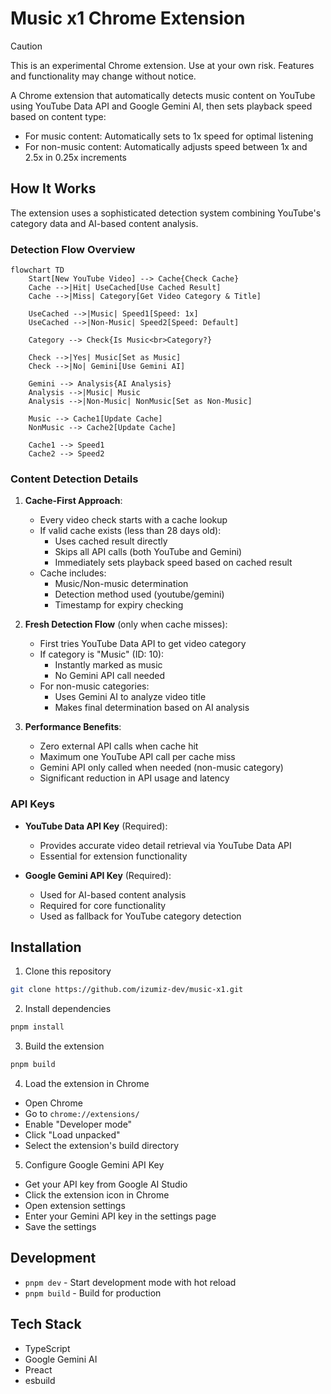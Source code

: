 # Music x1 Chrome Extension

> [!CAUTION]
> This is an experimental Chrome extension. Use at your own risk. Features and functionality may change without notice.

A Chrome extension that automatically detects music content on YouTube using YouTube Data API and Google Gemini AI, then sets playback speed based on content type:
- For music content: Automatically sets to 1x speed for optimal listening
- For non-music content: Automatically adjusts speed between 1x and 2.5x in 0.25x increments

## How It Works

The extension uses a sophisticated detection system combining YouTube's category data and AI-based content analysis.

### Detection Flow Overview

```mermaid
flowchart TD
    Start[New YouTube Video] --> Cache{Check Cache}
    Cache -->|Hit| UseCached[Use Cached Result]
    Cache -->|Miss| Category[Get Video Category & Title]
    
    UseCached -->|Music| Speed1[Speed: 1x]
    UseCached -->|Non-Music| Speed2[Speed: Default]
    
    Category --> Check{Is Music<br>Category?}
    
    Check -->|Yes| Music[Set as Music]
    Check -->|No| Gemini[Use Gemini AI]
    
    Gemini --> Analysis{AI Analysis}
    Analysis -->|Music| Music
    Analysis -->|Non-Music| NonMusic[Set as Non-Music]
    
    Music --> Cache1[Update Cache]
    NonMusic --> Cache2[Update Cache]
    
    Cache1 --> Speed1
    Cache2 --> Speed2
```

### Content Detection Details

1. **Cache-First Approach**:
   - Every video check starts with a cache lookup
   - If valid cache exists (less than 28 days old):
     - Uses cached result directly
     - Skips all API calls (both YouTube and Gemini)
     - Immediately sets playback speed based on cached result
   - Cache includes:
     - Music/Non-music determination
     - Detection method used (youtube/gemini)
     - Timestamp for expiry checking

2. **Fresh Detection Flow** (only when cache misses):
   - First tries YouTube Data API to get video category
   - If category is "Music" (ID: 10):
     - Instantly marked as music
     - No Gemini API call needed
   - For non-music categories:
     - Uses Gemini AI to analyze video title
     - Makes final determination based on AI analysis

3. **Performance Benefits**:
   - Zero external API calls when cache hit
   - Maximum one YouTube API call per cache miss
   - Gemini API only called when needed (non-music category)
   - Significant reduction in API usage and latency

### API Keys

- **YouTube Data API Key** (Required):
  - Provides accurate video detail retrieval via YouTube Data API
  - Essential for extension functionality

- **Google Gemini API Key** (Required):
  - Used for AI-based content analysis
  - Required for core functionality
  - Used as fallback for YouTube category detection

## Installation

1. Clone this repository
```bash
git clone https://github.com/izumiz-dev/music-x1.git
```

2. Install dependencies
```bash
pnpm install
```

3. Build the extension
```bash
pnpm build
```

4. Load the extension in Chrome
- Open Chrome
- Go to `chrome://extensions/`
- Enable "Developer mode"
- Click "Load unpacked"
- Select the extension's build directory

5. Configure Google Gemini API Key
- Get your API key from Google AI Studio
- Click the extension icon in Chrome
- Open extension settings
- Enter your Gemini API key in the settings page
- Save the settings

## Development

- `pnpm dev` - Start development mode with hot reload
- `pnpm build` - Build for production

## Tech Stack

- TypeScript
- Google Gemini AI
- Preact
- esbuild
